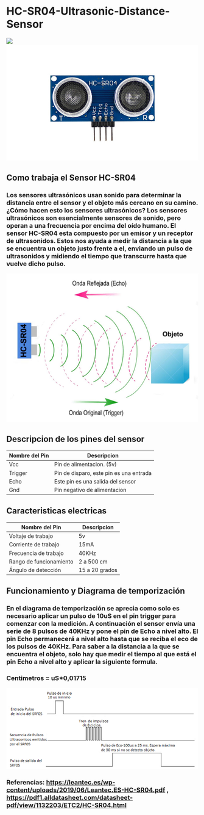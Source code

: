 # HC-SR04-Ultrasonic-Distance-Sensor

![]('https://img.dxcdn.com/newprdimgs/20201222/11addabbf77d0d9ff7757832f45a25fb.jpg')
![Sensor HC-SR04](https://github.com/rick1660/Sensor-HC-SR04-Ultrasonic-Distance-Sensor/blob/main/senseor2.jpg)

## Como trabaja el Sensor HC-SR04

### Los sensores ultrasónicos usan sonido para determinar la distancia entre el sensor y el objeto más cercano en su camino. ¿Cómo hacen esto los sensores ultrasónicos? Los sensores ultrasónicos son esencialmente sensores de sonido, pero operan a una frecuencia por encima del oído humano. El sensor HC-SR04 esta compuesto por un emisor y un receptor de ultrasonidos. Estos nos ayuda a medir la distancia a la que se encuentra un objeto justo frente a el, enviando un pulso de ultrasonidos y midiendo el tiempo que transcurre hasta que vuelve dicho pulso.

![Sensor HC-SR04](https://github.com/rick1660/Sensor-HC-SR04-Ultrasonic-Distance-Sensor/blob/main/diagrama1.jpg)

## Descripcion de los pines del sensor

| Nombre del Pin |                Descripcion              |
| ---------------| ----------------------------------------|
|Vcc             | Pin de alimentacion. (5v)               |
|Trigger         | Pin de disparo, este pin es una entrada | 
|Echo            | Este pin es una salida del sensor       |
|Gnd             | Pin negativo de alimentacion            |


## Caracteristicas electricas

| Nombre del Pin        |                Descripcion              |
| ----------------------| ----------------------------------------|
|Voltaje de trabajo     | 5v                                      |
|Corriente de trabajo   | 15mA                                    | 
|Frecuencia de trabajo  | 40KHz                                   |
|Rango de funcionamiento| 2 a 500 cm                              |
|Ángulo de detección    | 15 a 20 grados                          |

## Funcionamiento y Diagrama de temporización

### En el diagrama de temporización se aprecia como solo es necesario aplicar un pulso de 10uS en el pin trigger para comenzar con la medición. A continuación el sensor envía una serie de 8 pulsos de 40KHz y pone el pin de Echo a nivel alto. El pin Echo permanecerá a nivel alto hasta que se reciba el eco de los pulsos de 40KHz. Para saber a la distancia a la que se encuentra el objeto, solo hay que medir el tiempo al que está el pin Echo a nivel alto y aplicar la siguiente formula. 

### Centimetros = uS*0,01715

![Diagrama](https://github.com/rick1660/Sensor-HC-SR04-Ultrasonic-Distance-Sensor/blob/main/diagrama2.png)



                                          



### Referencias: https://leantec.es/wp-content/uploads/2019/06/Leantec.ES-HC-SR04.pdf , https://pdf1.alldatasheet.com/datasheet-pdf/view/1132203/ETC2/HC-SR04.html


